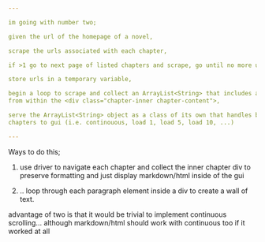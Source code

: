 ```yaml
---

im going with number two;

given the url of the homepage of a novel,

scrape the urls associated with each chapter,

if >1 go to next page of listed chapters and scrape, go until no more urls,

store urls in a temporary variable,

begin a loop to scrape and collect an ArrayList<String> that includes all of the markdown 
from within the <div class="chapter-inner chapter-content">,

serve the ArrayList<String> object as a class of its own that handles batching of 
chapters to gui (i.e. continouous, load 1, load 5, load 10, ...)

---
```


Ways to do this;

1) use driver to navigate each chapter and collect the inner chapter div to preserve formatting and just display markdown/html inside of the gui


2) .. loop through each paragraph element inside a div to create a wall of text.

advantage of two is that it would be trivial to implement continuous scrolling... although markdown/html should work with continuous too if it worked at all


